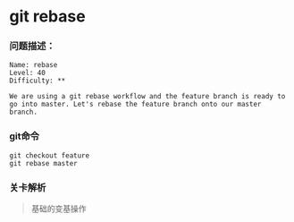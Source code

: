 # git rebase

### 问题描述：

```text
Name: rebase
Level: 40
Difficulty: **

We are using a git rebase workflow and the feature branch is ready to go into master. Let's rebase the feature branch onto our master branch.
```

### git命令

```shell
git checkout feature
git rebase master
```

### 关卡解析

> 基础的变基操作